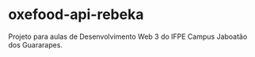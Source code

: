 # oxefood-api-rebeka
Projeto para aulas de Desenvolvimento Web 3 do IFPE Campus Jaboatão dos Guararapes.
